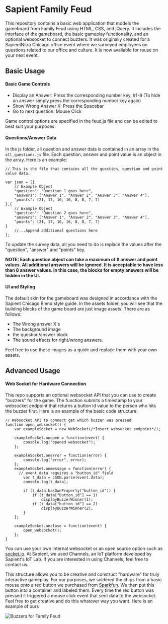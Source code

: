 # Sapient Family Feud

This repository contains a basic web application that models the gameboard from Family Feud using HTML, CSS, and jQuery. It includes the interface of the gameboard, the basic gameplay functionality, and an optional websocket to connect buzzers. It was originally created for a SapientNitro Chicago office event where we surveyed employees on questions related to our office and culture. It is now available for reuse on your next event. 

## Basic Usage 

#### Basic Game Controls

* Display an Answer: Press the corresponding number key, #1-8 (To hide an answer simply press the corresponding number key again)
* Show Wrong Answer X: Press the Spacebar
* Go to next question: Mouse Click

Game control options are specified in the feud.js file and can be edited to best suit your purposes. 

#### Questions/Answer Data

In the js folder, all question and answer data is contained in an array in the `all_questions.js` file. Each question, answer and point value is an object in the array. Here is an example:
~~~~
// This is the file that contains all the question, question and point value data.

var json = [{
	// Example Object
	"question": "Question 1 goes here",
	"answers": ["Answer 1", "Answer 2", "Answer 3", "Answer 4"],
	"points": [21, 17, 16, 16, 8, 8, 7, 7]
},{
	// Example Object
	"question": "Question 2 goes here",
	"answers": ["Answer 1", "Answer 2", "Answer 3", "Answer 4"],
	"points": [21, 17, 16, 16, 8, 8, 7, 7]
}
	//...Append additional questions here
];
~~~~
To update the survey data, all you need to do is replace the values after the "question", "answer" and "points" key. 

**NOTE: Each question object can take a maximum of 8 answer and point values. All additional answers will be ignored. It is acceptable to have less than 8 answer values. In this case, the blocks for empty answers will be hidden in the UI.**

#### UI and Styling

The default skin for the gameboard was designed in accordance with the Sapient Chicago Blend style guide. In the assets folder, you will see that the building blocks of the game board are just image assets. There are as follows:
* The Wrong answer X's
* The background image
* the question/answer block
* The sound effects for right/wrong answers. 

Feel free to use these images as a guide and replace them with your own assets. 

## Advanced Usage

#### Web Socket for Hardware Connection

This repo supports an optional websocket API that you can use to create "buzzers" for the game. The function submits a timestamp to your websocket endpoint that returns a button id value to the person who hits the buzzer first. Here is an example of the basic code structure: 

~~~~
// Websocket API to connect get which buzzer was pressed
function open_websocket() {
    var exampleSocket = new WebSocket(/*Insert websocket endpoint*/);

    exampleSocket.onopen = function(event) {
        console.log("opened websocket");
    };

    exampleSocket.onerror = function(error) {
        console.log("error", error);
    };
    exampleSocket.onmessage = function(error) {
      // event.data requires a "button_id" field
        var t_data = JSON.parse(event.data);
        console.log(t_data);

        if (t_data.hasOwnProperty("button_id")) {
            if (t_data["button_id"] == 1)
                displayBuzzerWinner(1);
            if (t_data["button_id"] == 2)
                displayBuzzerWinner(2);
        }
    };

    exampleSocket.onclose = function(event) {
        open_websocket();
    };
}
~~~~

You can use your own internal websocket or an open source option such as [socket.io](http://socket.io/ "Websocket"). At Sapient, we used Channels, an IoT platform developed by Sapient's IoT Lab. If you are interested in using Channels, feel free to contact us. 

This structure allows you to be creative and construct "hardware" for truly interactive gameplay. For our purposes, we soldered the chips from a basic mouse onto a red button we purchased from [Sparkfun](https://www.sparkfun.com/ "Sparkfun"). We then put this button into a container and labeled them. Every time the red button was pressed it triggered a mouse click event that sent data to the websocket. Feel free to get creative and do this whatever way you want. Here is an example of ours

![Buzzers for Family Feud](https://s31.postimg.org/xx8fetn8r/IMG_9577_1.jpg "Buzzers")


